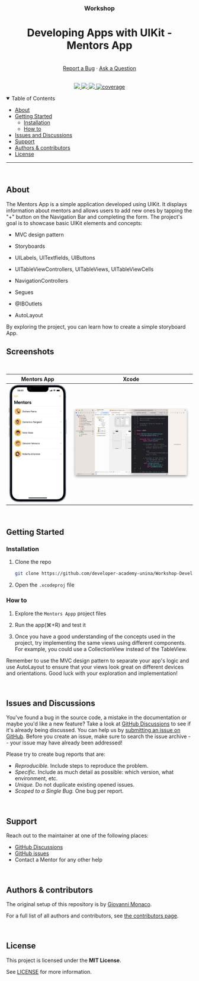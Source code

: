 <div align="center">
  <h3>Workshop</h3>
  <h1>Developing Apps with UIKit - Mentors App</h1>
  <br />
    <a href="https://github.com/developer-academy-unina/Workshop-Developing-Apps-with-UIKit/issues/new?assignees=&labels=bug&template=01_BUG_REPORT.md&title=bug%3A+">Report a Bug</a>
  ·
  <a href="https://github.com/developer-academy-unina/Workshop-Developing-Apps-with-UIKit/discussions">Ask a Question</a>
  
</div>
  <br />
<p align="center">
  <a href="#" alt="Version">
    <img src="https://img.shields.io/static/v1?label=Version&message=1.1.0&color=brightgreen" />
  </a>
  <a href="#" alt="XCode Version">
    <img src="https://img.shields.io/static/v1?label=XCode%20Version&message=14.2&color=blue&logo=xcode" />
  </a>        
  <a href="#" alt="Swift Version">
    <img src="https://img.shields.io/static/v1?label=Swift%20Version&message=5.7&color=orange&logo=swift" />
  </a>
  <a href="#" alt="Framework used">
    <img src="https://img.shields.io/static/v1?label=Framework%20used&message=UIKit&color=blue"
            alt="coverage">
  </a>          
</p>

<details open="open">
<summary>Table of Contents</summary>

- [About](#about)
- [Getting Started](#getting-started)
  - [Installation](#installation)
  - [How to](#how-to)
- [Issues and Discussions](#issues-and-discussions)
- [Support](#support)
- [Authors & contributors](#authors--contributors)
- [License](#license)

</details>

---
<br />

## About

The Mentors App is a simple application developed using UIKit. It displays information about mentors and allows users to add new ones by tapping the "+" button on the Navigation Bar and completing the form.
The project's goal is to showcase basic UIKit elements and concepts:

- MVC design pattern

- Storyboards

- UILabels, UITextfields, UIButtons

- UITableViewControllers, UITableViews, UITableViewCells

- NavigationControllers

- Segues

- @IBOutlets

- AutoLayout

By exploring the project, you can learn how to create a simple storyboard App.

## Screenshots

<br>

|                               Mentors App                               |                                  Xcode                                          |
| :-------------------------------------------------------------------: | :--------------------------------------------------------------------: |
| <img src="docs/images/MentorsApp.png" title="Mentors App" width="100%"> | <img src="docs/images/Xcode.png" title="Xcode" width="100%"> |

<br />

## Getting Started

### Installation

1. Clone the repo

   ```sh
   git clone https://github.com/developer-academy-unina/Workshop-Developing-Apps-with-UIKit
   ```

2. Open the ```.xcodeproj``` file

### How to

1. Explore the `Mentors Appp` project files

2. Run the app(⌘+R) and test it

3. Once you have a good understanding of the concepts used in the project, try implementing the same views using different components. For example, you could use a CollectionView instead of the TableView.

Remember to use the MVC design pattern to separate your app's logic and use AutoLayout to ensure that your views look great on different devices and orientations. Good luck with your exploration and implementation!

<br />

## Issues and Discussions

You've found a bug in the source code, a mistake in the documentation or maybe you'd like a new feature? Take a look at [GitHub Discussions](https://github.com/developer-academy-unina/Workshop-Developing-Apps-with-UIKit/discussions) to see if it's already being discussed. You can help us by [submitting an issue on GitHub](https://github.com/developer-academy-unina/Workshop-Developing-Apps-with-UIKit/issues). Before you create an issue, make sure to search the issue archive -- your issue may have already been addressed!

Please try to create bug reports that are:

- _Reproducible._ Include steps to reproduce the problem.
- _Specific._ Include as much detail as possible: which version, what environment, etc.
- _Unique._ Do not duplicate existing opened issues.
- _Scoped to a Single Bug._ One bug per report.

<br />

## Support

Reach out to the maintainer at one of the following places:

- [GitHub Discussions](https://github.com/developer-academy-unina/Workshop-Developing-Apps-with-UIKit/discussions)
- [GitHub issues](https://github.com/developer-academy-unina/Workshop-Developing-Apps-with-UIKit/issues/new?assignees=&labels=question&template=04_SUPPORT_QUESTION.md&title=support%3A+)
- Contact a Mentor for any other help

<br />

## Authors & contributors

The original setup of this repository is by [Giovanni Monaco](https://github.com/giovannimonaco).

For a full list of all authors and contributors, see [the contributors page](https://github.com/developer-academy-unina/Workshop-Developing-Apps-with-UIKit/contributors).

<br />

## License

This project is licensed under the **MIT License**.

See [LICENSE](LICENSE) for more information.
